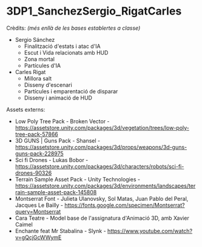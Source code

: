 # 3DP1_SanchezSergio_RigatCarles

Crèdits:
_(més enllà de les bases establertes a classe)_

- Sergio Sánchez
    - Finalització d'estats i atac d'IA
    - Escut i Vida relacionats amb HUD
    - Zona mortal
    - Partícules d'IA
- Carles Rigat
    - Millora salt
    - Disseny d'escenari
    - Partícules i emparentació de disparar
    - Disseny i animació de HUD

Assets externs:

- Low Poly Tree Pack - Broken Vector - https://assetstore.unity.com/packages/3d/vegetation/trees/low-poly-tree-pack-57866
- 3D GUNS | Guns Pack - Shansel - https://assetstore.unity.com/packages/3d/props/weapons/3d-guns-guns-pack-228975
- Sci fi Drones - Lukas Bobor - https://assetstore.unity.com/packages/3d/characters/robots/sci-fi-drones-90326
- Terrain Sample Asset Pack - Unity Technologies - https://assetstore.unity.com/packages/3d/environments/landscapes/terrain-sample-asset-pack-145808 
- Montserrat Font - Julieta Ulanovsky, Sol Matas, Juan Pablo del Peral, Jacques Le Bailly - https://fonts.google.com/specimen/Montserrat?query=Montserrat
- Cara Teatre - Model base de l'assignatura d'Animació 3D, amb Xavier Caimel
- Enchante feat Mr Stabalina - Slynk - https://www.youtube.com/watch?v=gQcjGcWWymE
